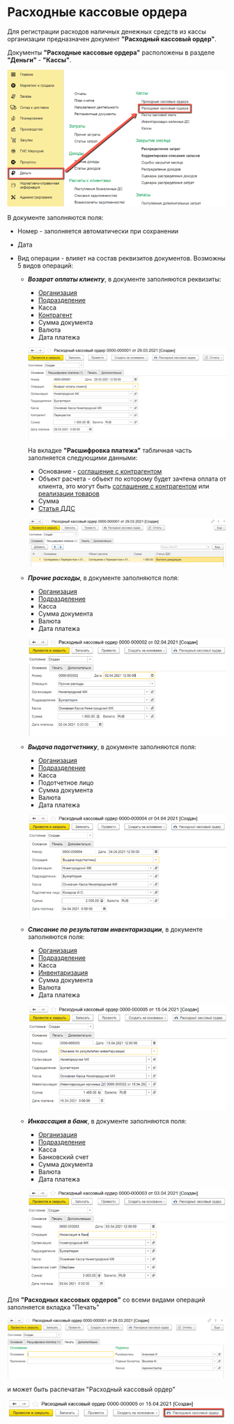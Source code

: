# Расходные кассовые ордера

Для регистрации расходов наличных денежных средств из кассы организации предназначен документ **"Расходный кассовый ордер"**.

Документы **"Расходные кассовые ордера"** расположены в разделе **"Деньги"** - **"Кассы"**.

[![1][1]][1]

В документе заполняются поля:

- Номер - заполняется автоматически при сохранении
- Дата
- Вид операции - влияет на состав реквизитов документов. Возможны 5 видов операций:

    - ***Возврат оплаты клиенту***, в документе заполняются реквизиты:

        - [Организация](../CommonInformation/Organization.md)
        - [Подразделение](../CommonInformation/Department.md)
        - Касса
        - [Контрагент](../CommonInformation/Contractor.md)
        - Сумма документа
        - Валюта
        - Дата платежа

        [![2][2]][2]

        На вкладке **"Расшифровка платежа"** табличная часть заполняется следующими данными:

        - Основание - [соглашение с контрагентом](../CRM/CustomerService/Pricing/AgreementsWithContractors.md)
        - Объект расчета - объект по которому будет зачтена оплата от клиента, это могут быть [соглашение с контрагентом](../CRM/CustomerService/Pricing/AgreementsWithContractors.md) или [реализации товаров](../CRM/CustomerService/FormationOfShipments/FormationOfTheAccompanyingDocuments/FormationOfTheImplementationsOfProducts.md)
        - Сумма
        - [Статья ДДС](CashFlowItems.md)

        [![3][3]][3]

    - ***Прочие расходы***, в документе заполняются поля:

        - [Организация](../CommonInformation/Organization.md)
        - [Подразделение](../CommonInformation/Department.md)
        - Касса
        - Сумма документа
        - Валюта
        - Дата платежа

        [![5][5]][5]

    - ***Выдача подотчетнику***, в документе заполняются поля:

        - [Организация](../CommonInformation/Organization.md)
        - [Подразделение](../CommonInformation/Department.md)
        - Касса
        - Подотчетное лицо
        - Сумма документа
        - Валюта
        - Дата платежа

        [![6][6]][6]

    - ***Списание по результатам инвентаризации***, в документе заполняются поля:

        - [Организация](../CommonInformation/Organization.md)
        - [Подразделение](../CommonInformation/Department.md)
        - Касса
        - [Инвентаризация](CashInventory.md)
        - Сумма документа
        - Валюта
        - Дата платежа

        [![7][7]][7]

    - ***Инкассация в банк***, в документе заполняются поля:

        - [Организация](../CommonInformation/Organization.md)
        - [Подразделение](../CommonInformation/Department.md)
        - Касса
        - Банковский счет
        - Сумма документа
        - Валюта
        - Дата платежа

        [![9][9]][9]

Для **"Расходных кассовых ордеров"** со всеми видами операций заполняется вкладка "Печать"

[![4][4]][4]

и может быть распечатан "Расходный кассовый ордер"

[![8][8]][8]

[1]: CashExpenseOrders.assets/1.png
[2]: CashExpenseOrders.assets/2.png
[3]: CashExpenseOrders.assets/3.png
[4]: CashExpenseOrders.assets/4.png
[5]: CashExpenseOrders.assets/5.png
[6]: CashExpenseOrders.assets/6.png
[7]: CashExpenseOrders.assets/7.png
[8]: CashExpenseOrders.assets/8.png
[9]: CashExpenseOrders.assets/9.png
